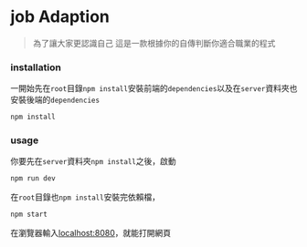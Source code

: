 # job Adaption
> 為了讓大家更認識自己 這是一款根據你的自傳判斷你適合職業的程式

### installation
一開始先在`root`目錄`npm install`安裝前端的`dependencies`以及在`server`資料夾也安裝後端的`dependencies`
``` javascript
npm install 
```


### usage 
你要先在`server`資料夾`npm install`之後，啟動
``` javascript
npm run dev
```

在`root`目錄也`npm install`安裝完依賴檔，
``` javascript
npm start
```

在瀏覽器輸入[localhost:8080](http://localhost:8080)，就能打開網頁


